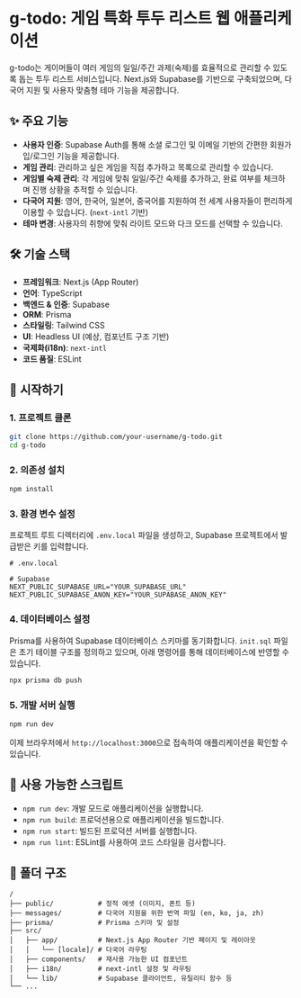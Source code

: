 # g-todo: 게임 특화 투두 리스트 웹 애플리케이션

g-todo는 게이머들이 여러 게임의 일일/주간 과제(숙제)를 효율적으로 관리할 수 있도록 돕는 투두 리스트 서비스입니다. Next.js와 Supabase를 기반으로 구축되었으며, 다국어 지원 및 사용자 맞춤형 테마 기능을 제공합니다.

## ✨ 주요 기능

- **사용자 인증**: Supabase Auth를 통해 소셜 로그인 및 이메일 기반의 간편한 회원가입/로그인 기능을 제공합니다.
- **게임 관리**: 관리하고 싶은 게임을 직접 추가하고 목록으로 관리할 수 있습니다.
- **게임별 숙제 관리**: 각 게임에 맞춰 일일/주간 숙제를 추가하고, 완료 여부를 체크하며 진행 상황을 추적할 수 있습니다.
- **다국어 지원**: 영어, 한국어, 일본어, 중국어를 지원하여 전 세계 사용자들이 편리하게 이용할 수 있습니다. (`next-intl` 기반)
- **테마 변경**: 사용자의 취향에 맞춰 라이트 모드와 다크 모드를 선택할 수 있습니다.

## 🛠️ 기술 스택

- **프레임워크**: Next.js (App Router)
- **언어**: TypeScript
- **백엔드 & 인증**: Supabase
- **ORM**: Prisma
- **스타일링**: Tailwind CSS
- **UI**: Headless UI (예상, 컴포넌트 구조 기반)
- **국제화(i18n)**: `next-intl`
- **코드 품질**: ESLint

## 🚀 시작하기

### 1. 프로젝트 클론

```bash
git clone https://github.com/your-username/g-todo.git
cd g-todo
```

### 2. 의존성 설치

```bash
npm install
```

### 3. 환경 변수 설정

프로젝트 루트 디렉터리에 `.env.local` 파일을 생성하고, Supabase 프로젝트에서 발급받은 키를 입력합니다.

```env
# .env.local

# Supabase
NEXT_PUBLIC_SUPABASE_URL="YOUR_SUPABASE_URL"
NEXT_PUBLIC_SUPABASE_ANON_KEY="YOUR_SUPABASE_ANON_KEY"
```

### 4. 데이터베이스 설정

Prisma를 사용하여 Supabase 데이터베이스 스키마를 동기화합니다. `init.sql` 파일은 초기 테이블 구조를 정의하고 있으며, 아래 명령어를 통해 데이터베이스에 반영할 수 있습니다.

```bash
npx prisma db push
```

### 5. 개발 서버 실행

```bash
npm run dev
```

이제 브라우저에서 `http://localhost:3000`으로 접속하여 애플리케이션을 확인할 수 있습니다.

## 📜 사용 가능한 스크립트

- `npm run dev`: 개발 모드로 애플리케이션을 실행합니다.
- `npm run build`: 프로덕션용으로 애플리케이션을 빌드합니다.
- `npm run start`: 빌드된 프로덕션 서버를 실행합니다.
- `npm run lint`: ESLint를 사용하여 코드 스타일을 검사합니다.

## 📁 폴더 구조

```
/
├── public/           # 정적 에셋 (이미지, 폰트 등)
├── messages/         # 다국어 지원을 위한 번역 파일 (en, ko, ja, zh)
├── prisma/           # Prisma 스키마 및 설정
├── src/
│   ├── app/          # Next.js App Router 기반 페이지 및 레이아웃
│   │   └── [locale]/ # 다국어 라우팅
│   ├── components/   # 재사용 가능한 UI 컴포넌트
│   ├── i18n/         # next-intl 설정 및 라우팅
│   └── lib/          # Supabase 클라이언트, 유틸리티 함수 등
└── ...
```